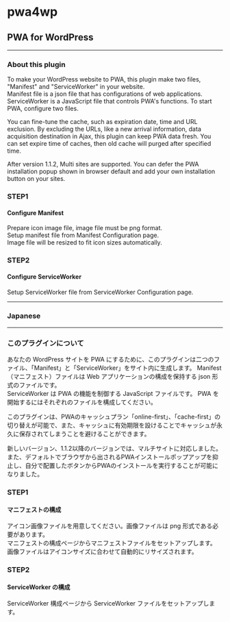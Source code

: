 # pwa4wp
## PWA for WordPress
___
### About this plugin
To make your WordPress website to PWA, this plugin make two files, "Manifest" and "ServiceWorker" in your website.  
Manifest file is a json file that has configurations of web applications.  
ServiceWorker is a JavaScript file that controls PWA's functions.
To start PWA, configure two files.

You can fine-tune the cache, such as expiration date, time and URL exclusion.
By excluding the URLs, like a new arrival information,  data acquisition destination in Ajax, this plugin can keep PWA data fresh.
You can set expire time of caches, then old cache will purged after specified time.

After version 1.1.2,
Multi sites are supported.
You can defer the PWA installation popup shown in browser default and add your own installation button on your sites.


### STEP1
#### Configure Manifest   

Prepare icon image file, image file must be png format.  
Setup manifest file from Manifest Configuration page.  
Image file will be resized to fit icon sizes automatically.  

### STEP2
#### Configure ServiceWorker   

Setup ServiceWorker file from ServiceWorker Configuration page.  

---

### Japanese  

---

### このプラグインについて
あなたの WordPress サイトを PWA にするために、このプラグインは二つのファイル、「Manifest」と「ServiceWorker」をサイト内に生成します。
Manifest（マニフェスト）ファイルは Web アプリケーションの構成を保持する json 形式のファイルです。  
ServiceWorker は PWA の機能を制御する JavaScript ファイルです。
PWA を開始するにはそれぞれのファイルを構成してください。 

このプラグインは、PWAのキャッシュプラン「online-first」、「cache-first」の切り替えが可能で、また、キャッシュに有効期限を設けることでキャッシュが永久に保存されてしまうことを避けることができます。

新しいバージョン、1.1.2以降のバージョンでは、マルチサイトに対応しました。 
また、デフォルトでブラウザから出されるPWAインストールポップアップを抑止し、自分で配置したボタンからPWAのインストールを実行することが可能になりました。

### STEP1
#### マニフェストの構成 

アイコン画像ファイルを用意してください。画像ファイルは png 形式である必要があります。  
マニフェストの構成ページからマニフェストファイルをセットアップします。  
画像ファイルはアイコンサイズに合わせて自動的にリサイズされます。  
  
### STEP2
#### ServiceWorker の構成 

ServiceWorker 構成ページから ServiceWorker ファイルをセットアップします。


